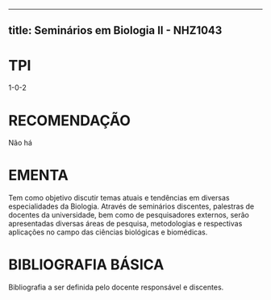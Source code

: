 
---
title: Seminários em Biologia II - NHZ1043 
---

# TPI

1-0-2

# RECOMENDAÇÃO

Não há

# EMENTA

Tem como objetivo discutir temas atuais e tendências em diversas especialidades da Biologia. Através de seminários discentes, palestras de docentes da universidade, bem como de pesquisadores externos, serão apresentadas diversas áreas de pesquisa, metodologias e respectivas aplicações no campo das ciências biológicas e biomédicas.

# BIBLIOGRAFIA BÁSICA

Bibliografia a ser definida pelo docente responsável e discentes.
        
